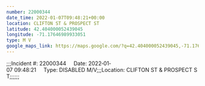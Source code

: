 ```yaml
---
number: 22000344
date_time: 2022-01-07T09:48:21+00:00
location: CLIFTON ST & PROSPECT ST
latitude: 42.404000052439045
longitude: -71.17646989933051
type: M V
google_maps_link: https://maps.google.com/?q=42.404000052439045,-71.17646989933051
---
```


;;;Incident #: 22000344     Date: 2022‐01‐07 09:48:21     Type: DISABLED M/V;;;Location: CLIFTON ST & PROSPECT ST;;;;;;
